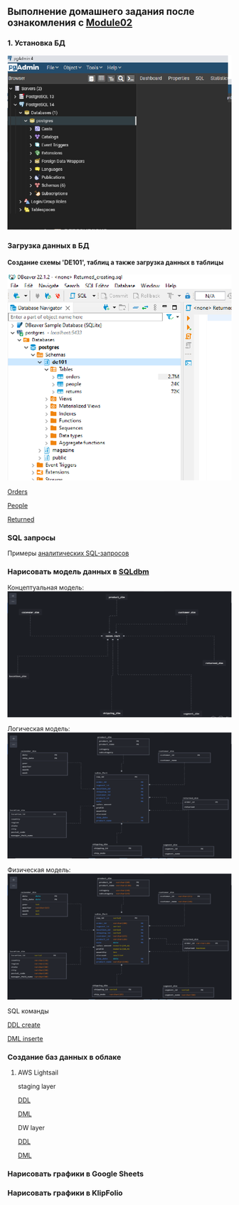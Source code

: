 ## Выполнение дoмашнего задания после ознакомления с [Module02](https://github.com/Data-Learn/data-engineering/tree/master/DE-101%20Modules/Module02)

### 1. Установка БД 

![PostgreSQL](https://github.com/Mbandrovskiy/Data-Learn/blob/82b3d19eeaba0c035d52047d493bdf11e94f7011/DE%20-%20101%20Modules/Module02/PostgreSQL_installation.png)

### Загрузка данных в БД

#### Создание схемы 'DE101', таблиц а также загрузка данных в таблицы

![Create_schema](https://github.com/Mbandrovskiy/Data-Learn/blob/ee49c8e6c09f79aed185fa31483b97307b709f3a/DE%20-%20101%20Modules/Module02/Create_schema%20DE101.png)

[Orders](https://github.com/Mbandrovskiy/Data-Learn/blob/d79c1cf750b37fd01ff05eebda36e735c3dee464/DE%20-%20101%20Modules/Module02/orders_creating.sql)

[People](https://github.com/Mbandrovskiy/Data-Learn/blob/d79c1cf750b37fd01ff05eebda36e735c3dee464/DE%20-%20101%20Modules/Module02/people_creating.sql)

[Returned](https://github.com/Mbandrovskiy/Data-Learn/blob/d79c1cf750b37fd01ff05eebda36e735c3dee464/DE%20-%20101%20Modules/Module02/Returned_creating.sql) 

### SQL запросы

Примеры [аналитических SQL-запросов](https://github.com/Mbandrovskiy/Data-Learn/blob/92281a1c90229430fb6b24d10f5b87a5ee2f8ecf/DE%20-%20101%20Modules/Module02/Fev%20examples.sql)

### Нарисовать модель данных в [SQLdbm](https://app.sqldbm.com/)

Концептуальная модель:
![conceptual model.png](https://github.com/Mbandrovskiy/Data-Learn/blob/402f54e8d0903a80df874e2fe59c2e6ab3820f0c/DE%20-%20101%20Modules/Module02/conceptual%20model.png)

Логическая модель:
![logical model.png](https://github.com/Mbandrovskiy/Data-Learn/blob/402f54e8d0903a80df874e2fe59c2e6ab3820f0c/DE%20-%20101%20Modules/Module02/logical%20model.png)

Физическая модель:
![physical model.png](https://github.com/Mbandrovskiy/Data-Learn/blob/402f54e8d0903a80df874e2fe59c2e6ab3820f0c/DE%20-%20101%20Modules/Module02/physical%20model.png)

SQL команды

[DDL create](https://github.com/Mbandrovskiy/Data-Learn/blob/6a5dd3d95acc40cada94865b03cd022b2c951698/DE%20-%20101%20Modules/Module02/DDL%20creating.sql)

[DML inserte](https://github.com/Mbandrovskiy/Data-Learn/blob/6a5dd3d95acc40cada94865b03cd022b2c951698/DE%20-%20101%20Modules/Module02/DML%20insert.sql)

### Создание баз данных в облаке
 1) AWS Lightsail
 
      staging layer
      
      [DDL](https://github.com/Mbandrovskiy/Data-Learn/blob/d119a4a783119f91daf1f056dd782dc168b3477c/DE%20-%20101%20Modules/Module02/DDL_stg_lightsail.sql)
      
      [DML](https://github.com/Mbandrovskiy/Data-Learn/blob/15b36976a52905d1177783f40acbf4c435f44751/DE%20-%20101%20Modules/Module02/DML_stg_lightsail.sql)
      
      DW layer
      
      [DDL](https://github.com/Mbandrovskiy/Data-Learn/blob/30bea11e90be203df4e9441882d5e55649cc0010/DE%20-%20101%20Modules/Module02/DDL_de101_lightsail.sql)
      
      [DML](https://github.com/Mbandrovskiy/Data-Learn/blob/30bea11e90be203df4e9441882d5e55649cc0010/DE%20-%20101%20Modules/Module02/DML_de101_lightsail.sql)
      
      

### Нарисовать графики в Google Sheets
### Нарисовать графики в KlipFolio
